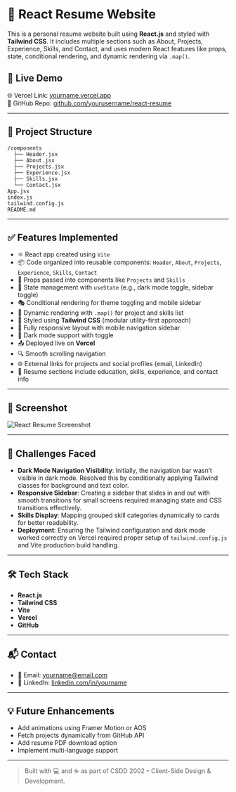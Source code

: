 # 🚀 React Resume Website

This is a personal resume website built using **React.js** and styled with **Tailwind CSS**. It includes multiple sections such as About, Projects, Experience, Skills, and Contact, and uses modern React features like props, state, conditional rendering, and dynamic rendering via `.map()`.

## 🔗 Live Demo

🌐 Vercel Link: [yourname.vercel.app](https://yourname.vercel.app)  
🔗 GitHub Repo: [github.com/yourusername/react-resume](https://github.com/yourusername/react-resume)

---

## 📁 Project Structure

```
/components
  ├── Header.jsx
  ├── About.jsx
  ├── Projects.jsx
  ├── Experience.jsx
  ├── Skills.jsx
  └── Contact.jsx
App.jsx
index.js
tailwind.config.js
README.md
```

---

## ✅ Features Implemented

- ⚛️ React app created using `Vite`
- 📦 Code organized into reusable components: `Header`, `About`, `Projects`, `Experience`, `Skills`, `Contact`
- 🧩 Props passed into components like `Projects` and `Skills`
- 🧠 State management with `useState` (e.g., dark mode toggle, sidebar toggle)
- 🎭 Conditional rendering for theme toggling and mobile sidebar
- 🔁 Dynamic rendering with `.map()` for project and skills list
- 🎨 Styled using **Tailwind CSS** (modular utility-first approach)
- 📱 Fully responsive layout with mobile navigation sidebar
- 🌙 Dark mode support with toggle
- 📤 Deployed live on **Vercel**
- 🔍 Smooth scrolling navigation
- 🌐 External links for projects and social profiles (email, LinkedIn)
- 📄 Resume sections include education, skills, experience, and contact info

---

## 📸 Screenshot

![React Resume Screenshot](https://your-screenshot-link.com)

---

## 🧠 Challenges Faced

- **Dark Mode Navigation Visibility**: Initially, the navigation bar wasn’t visible in dark mode. Resolved this by conditionally applying Tailwind classes for background and text color.
- **Responsive Sidebar**: Creating a sidebar that slides in and out with smooth transitions for small screens required managing state and CSS transitions effectively.
- **Skills Display**: Mapping grouped skill categories dynamically to cards for better readability.
- **Deployment**: Ensuring the Tailwind configuration and dark mode worked correctly on Vercel required proper setup of `tailwind.config.js` and Vite production build handling.

---

## 🛠️ Tech Stack

- **React.js**
- **Tailwind CSS**
- **Vite**
- **Vercel**
- **GitHub**

---

## 📬 Contact

- 📧 Email: yourname@email.com
- 🔗 LinkedIn: [linkedin.com/in/yourname](https://linkedin.com/in/yourname)

---

## 💡 Future Enhancements

- Add animations using Framer Motion or AOS
- Fetch projects dynamically from GitHub API
- Add resume PDF download option
- Implement multi-language support

---

> Built with 💻 and ☕ as part of CSDD 2002 – Client-Side Design & Development.
